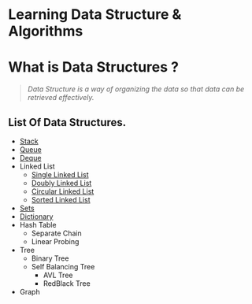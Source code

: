 # Learning  Data Structure & Algorithms

# What is Data Structures ?

> *Data Structure is a way of organizing the data so that data can be retrieved effectively.*
## List Of Data Structures.
 
* [Stack](./docs/Stack.md)
* [Queue](./docs/Queue.md)
* [Deque](./docs/Deque.md)
* Linked List
  * [Single Linked List](./docs/SingleLinkedList.md)
  * [Doubly Linked List](./docs/DoublyLinkedList.md)
  * [Circular Linked List](./docs/CircularLinkedList.md)
  * [Sorted Linked List](./docs/SortedListedList.md)
* [Sets](./docs/Set.md)
* [Dictionary](./docs/Dictionary.md)
* Hash Table
  * Separate Chain
  * Linear Probing
* Tree
  * Binary Tree
  * Self Balancing Tree
    * AVL Tree
    * RedBlack Tree
* Graph
  